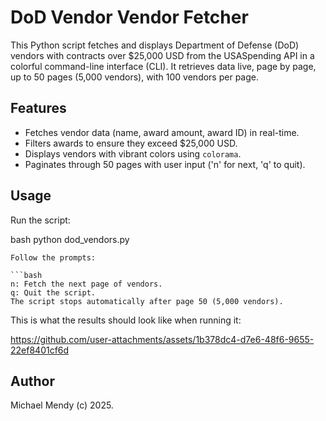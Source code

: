 # DoD Vendor Vendor Fetcher

This Python script fetches and displays Department of Defense (DoD) vendors with contracts over $25,000 USD from the USASpending API in a colorful command-line interface (CLI). It retrieves data live, page by page, up to 50 pages (5,000 vendors), with 100 vendors per page.

## Features
- Fetches vendor data (name, award amount, award ID) in real-time.
- Filters awards to ensure they exceed $25,000 USD.
- Displays vendors with vibrant colors using `colorama`.
- Paginates through 50 pages with user input ('n' for next, 'q' to quit).

## Usage

Run the script:

bash python dod_vendors.py
```
Follow the prompts:

```bash
n: Fetch the next page of vendors.
q: Quit the script.
The script stops automatically after page 50 (5,000 vendors).
```
This is what the results should look like when running it: 

https://github.com/user-attachments/assets/1b378dc4-d7e6-48f6-9655-22ef8401cf6d

## Author 

Michael Mendy (c) 2025.
